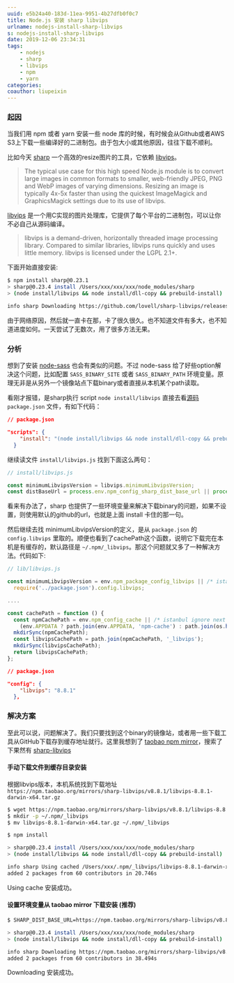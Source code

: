 ```yaml
---
uuid: e5b24a40-183d-11ea-9951-4b27dfb0f0c7
title: Node.js 安装 sharp libvips
urlname: nodejs-install-sharp-libvips
s: nodejs-install-sharp-libvips
date: 2019-12-06 23:34:31
tags:
    - nodejs
    - sharp
    - libvips
    - npm
    - yarn
categories:
coauthor: liupeixin
---
```

### 起因

当我们用 npm 或者 yarn 安装一些 node 库的时候，有时候会从Github或者AWS S3上下载一些编译好的二进制包。由于包大小或其他原因，往往下载不顺利。

比如今天  [sharp](https://github.com/lovell/sharp) 一个高效的resize图片的工具，它依赖 [libvips](https://github.com/libvips/libvips)。

> The typical use case for this high speed Node.js module is to convert large images in common formats to smaller, web-friendly JPEG, PNG and WebP images of varying dimensions.
> Resizing an image is typically 4x-5x faster than using the quickest ImageMagick and GraphicsMagick settings due to its use of libvips.



[libvips](https://github.com/libvips/libvips) 是一个用C实现的图片处理库，它提供了每个平台的二进制包，可以让你不必自己从源码编译。

>libvips is a demand-driven, horizontally threaded image processing library. Compared to similar libraries, libvips runs quickly and uses little memory. libvips is licensed under the LGPL 2.1+.



下面开始直接安装:

```bash
$ npm install sharp@0.23.1
> sharp@0.23.4 install /Users/xxx/xxx/xxx/node_modules/sharp
> (node install/libvips && node install/dll-copy && prebuild-install) || (node-gyp rebuild && node install/dll-copy)

info sharp Downloading https://github.com/lovell/sharp-libvips/releases/download/v8.8.1/libvips-8.8.1-darwin-x64.tar.gz
```

由于网络原因，然后就一直卡在那，卡了很久很久。也不知道文件有多大，也不知道进度如何。一天尝试了无数次，用了很多方法无果。



### 分析

想到了安装 [node-sass](https://github.com/sass/node-sass) 也会有类似的问题。不过 node-sass 给了好些option解决这个问题，比如配置 `SASS_BINARY_SITE` 或者 `SASS_BINARY_PATH` 环境变量。原理无非是从另外一个镜像站点下载binary或者直接从本机某个path读取。

看刚才报错，是sharp执行  script `node install/libvips` 直接去看[源码](https://github.com/lovell/sharp)  `package.json` 文件，有如下代码：

```json
// package.json

"scripts": {
    "install": "(node install/libvips && node install/dll-copy && prebuild-install) || (node-gyp rebuild && node install/dll-copy)"
  }
```

继续读文件 `install/libvips.js` 找到下面这么两句：

```javascript
// install/libvips.js

const minimumLibvipsVersion = libvips.minimumLibvipsVersion;
const distBaseUrl = process.env.npm_config_sharp_dist_base_url || process.env.SHARP_DIST_BASE_URL || `https://github.com/lovell/sharp-libvips/releases/download/v${minimumLibvipsVersion}/`;
```

看来有办法了，sharp 也提供了一些环境变量来解决下载binary的问题，如果不设置，则使用默认的github的url，也就是上面 install 卡住的那一句。

然后继续去找 minimumLibvipsVersion的定义，是从 `package.json` 的 `config.libvips` 里取的。顺便也看到了cachePath这个函数，说明它下载完在本机是有缓存的，默认路径是 `~/.npm/_libvips`。那这个问题就又多了一种解决方法。代码如下:

```javascript
// lib/libvips.js

const minimumLibvipsVersion = env.npm_package_config_libvips || /* istanbul ignore next */
  require('../package.json').config.libvips;

....

const cachePath = function () {
  const npmCachePath = env.npm_config_cache || /* istanbul ignore next */
    (env.APPDATA ? path.join(env.APPDATA, 'npm-cache') : path.join(os.homedir(), '.npm'));
  mkdirSync(npmCachePath);
  const libvipsCachePath = path.join(npmCachePath, '_libvips');
  mkdirSync(libvipsCachePath);
  return libvipsCachePath;
};
```

```json
// package.json

"config": {
    "libvips": "8.8.1"
  },
```



### 解决方案

至此可以说，问题解决了。我们只要找到这个binary的镜像站，或者用一些下载工具从GitHub下载存到缓存地址就行。这里我想到了 [taobao npm mirror](https://npm.taobao.org/mirrors)，搜索了下果然有 [sharp-libvips](https://npm.taobao.org/mirrors/sharp-libvips/)



####  手动下载文件到缓存目录安装

根据libvips版本，本机系统找到下载地址 `https://npm.taobao.org/mirrors/sharp-libvips/v8.8.1/libvips-8.8.1-darwin-x64.tar.gz`

```bash
$ wget https://npm.taobao.org/mirrors/sharp-libvips/v8.8.1/libvips-8.8.1-darwin-x64.tar.gz .
$ mkdir -p ~/.npm/_libvips
$ mv libvips-8.8.1-darwin-x64.tar.gz ~/.npm/_libvips

$ npm install

> sharp@0.23.4 install /Users/xxx/xxx/xxx/node_modules/sharp
> (node install/libvips && node install/dll-copy && prebuild-install) || (node-gyp rebuild && node install/dll-copy)

info sharp Using cached /Users/xxx/.npm/_libvips/libvips-8.8.1-darwin-x64.tar.gz
added 2 packages from 60 contributors in 20.746s

```
Using cache 安装成功。



####  设置环境变量从 taobao mirror 下载安装 (推荐)
```bash
$ SHARP_DIST_BASE_URL=https://npm.taobao.org/mirrors/sharp-libvips/v8.8.1/ npm install

> sharp@0.23.4 install /Users/xxx/xxx/xxx/node_modules/sharp
> (node install/libvips && node install/dll-copy && prebuild-install) || (node-gyp rebuild && node install/dll-copy)

info sharp Downloading https://npm.taobao.org/mirrors/sharp-libvips/v8.8.1/libvips-8.8.1-darwin-x64.tar.gz
added 2 packages from 60 contributors in 38.494s
```
Downloading 安装成功。
